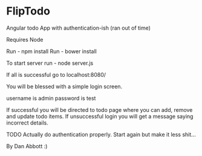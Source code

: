 # FlipTodo
Angular todo App with authentication-ish
(ran out of time)

Requires Node

Run - npm install
Run - bower install

To start server run - node server.js

If all is successful go to localhost:8080/

You will be blessed with a simple login screen.

username is admin
password is test

If successful you will be directed to todo page where you can add, remove and update todo items.
If unsuccessful login you will get a message saying incorrect details.


TODO
Actually do authentication properly.
Start again but make it less shit...


By Dan Abbott :)